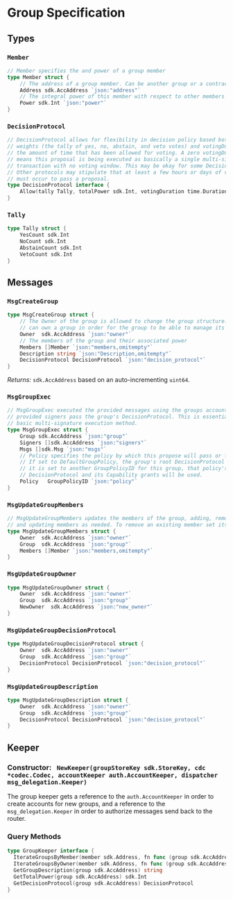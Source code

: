 # Group Specification

## Types

### `Member`

```go
// Member specifies the and power of a group member
type Member struct {
	// The address of a group member. Can be another group or a contract
	Address sdk.AccAddress `json:"address"`
	// The integral power of this member with respect to other members
	Power sdk.Int `json:"power"`
}
```

### `DecisionProtocol`

```go
// DecisionProtocol allows for flexibility in decision policy based both on
// weights (the tally of yes, no, abstain, and veto votes) and votingDuration -
// the amount of time that has been allowed for voting. A zero votingDuration
// means this proposal is being executed as basically a single multi-sig
// transaction with no voting window. This may be okay for some DecisionProtocol's.
// Other protocols may stipulate that at least a few hours or days of voting
// must occur to pass a proposal.
type DecisionProtocol interface {
	Allow(tally Tally, totalPower sdk.Int, votingDuration time.Duration)
}
```

### `Tally`

```go
type Tally struct {
	YesCount sdk.Int
	NoCount sdk.Int
	AbstainCount sdk.Int
	VetoCount sdk.Int
}
```

## Messages

### `MsgCreateGroup`

```go
type MsgCreateGroup struct {
	// The Owner of the group is allowed to change the group structure. A group account
	// can own a group in order for the group to be able to manage its own members
	Owner  sdk.AccAddress `json:"owner"`
	// The members of the group and their associated power
	Members []Member `json:"members,omitempty"`
	Description string `json:"Description,omitempty"`
    DecisionProtocol DecisionProtocol `json:"decision_protocol"`
}
```

*Returns:* `sdk.AccAddress` based on an auto-incrementing `uint64`.

### `MsgGroupExec`

```go
// MsgGroupExec executed the provided messages using the groups account if the
// provided signers pass the group's DecisionProtocol. This is essentially a
// basic multi-signature execution method.
type MsgGroupExec struct {
    Group sdk.AccAddress `json:"group"`
    Signers []sdk.AccAddress `json:"signers"`
    Msgs []sdk.Msg `json:"msgs"`
    // Policy specifies the policy by which this propose will pass or fail.
    // If set to DefaultGroupPolicy, the group's root DecisionProtocol is used. If
    // it is set to another GroupPolicyID for this group, that policy's
    // DecisionProtocol and its Capability grants will be used.
	Policy   GroupPolicyID `json:"policy"`
}
```

### `MsgUpdateGroupMembers`

```go
// MsgUpdateGroupMembers updates the members of the group, adding, removing,
// and updating members as needed. To remove an existing member set its Power to 0.
type MsgUpdateGroupMembers struct {
	Owner  sdk.AccAddress `json:"owner"`
	Group  sdk.AccAddress `json:"group"`
	Members []Member `json:"members,omitempty"`
}
```

### `MsgUpdateGroupOwner`

```go
type MsgUpdateGroupOwner struct {
	Owner  sdk.AccAddress `json:"owner"`
	Group  sdk.AccAddress `json:"group"`
	NewOwner  sdk.AccAddress `json:"new_owner"`
}
```

### `MsgUpdateGroupDecisionProtocol`

```go
type MsgUpdateGroupDecisionProtocol struct {
	Owner  sdk.AccAddress `json:"owner"`
	Group  sdk.AccAddress `json:"group"`
    DecisionProtocol DecisionProtocol `json:"decision_protocol"`
}
```

### `MsgUpdateGroupDescription`

```go
type MsgUpdateGroupDescription struct {
	Owner  sdk.AccAddress `json:"owner"`
	Group  sdk.AccAddress `json:"group"`
    DecisionProtocol DecisionProtocol `json:"decision_protocol"`
}
```

## Keeper

### Constructor: ` NewKeeper(groupStoreKey sdk.StoreKey, cdc *codec.Codec, accountKeeper auth.AccountKeeper, dispatcher msg_delegation.Keeper)`

The group keeper gets a reference to the `auth.AccountKeeper` in order to create
accounts for new groups, and a reference to the `msg_delegation.Keeper` in order
to authorize messages send back to the router.

### Query Methods

```go
type GroupKeeper interface {
  IterateGroupsByMember(member sdk.Address, fn func (group sdk.AccAddress) (stop bool))
  IterateGroupsByOwner(member sdk.Address, fn func (group sdk.AccAddress) (stop bool))
  GetGroupDescription(group sdk.AccAddress) string
  GetTotalPower(group sdk.AccAddress) sdk.Int
  GetDecisionProtocol(group sdk.AccAddress) DecisionProtocol
}
```
